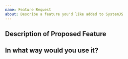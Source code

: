```yaml
---
name: Feature Request
about: Describe a feature you'd like added to SystemJS
---
```


## Description of Proposed Feature

## In what way would you use it?